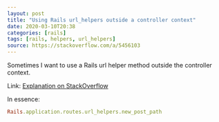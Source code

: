 ```yaml
---
layout: post
title: "Using Rails url_helpers outside a controller context"
date: 2020-03-10T20:38
categories: [rails]
tags: [rails, helpers, url_helpers]
source: https://stackoverflow.com/a/5456103
---
```


Sometimes I want to use a Rails url helper method outside the controller context.

Link: [Explanation on StackOverflow](https://stackoverflow.com/a/5456103 "good examples for doing this")

In essence:

``` ruby
Rails.application.routes.url_helpers.new_post_path
```


